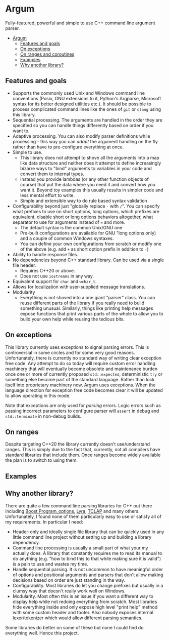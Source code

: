 # Argum

Fully-featured, powerful and simple to use C++ command line argument parser.

<!-- TOC -->

- [Argum](#argum)
    - [Features and goals](#features-and-goals)
    - [On exceptions](#on-exceptions)
    - [On ranges and coroutines](#on-ranges-and-coroutines)
    - [Examples](#examples)
    - [Why another library?](#why-another-library)

<!-- /TOC -->

## Features and goals

* Supports the commonly used Unix and Windows command line conventions (Posix, GNU extensions to it, Python's Argparse, Microsoft syntax for its better designed utilities etc.). It should be possible to process complicated command lines like the ones of `git` or `clang` using this library.
* Sequential processing. The arguments are handled in the order they are specified so you can handle things differently based on order if you want to. 
* Adaptive processing. You can also modify parser definitions while processing - this way you can _adapt_ the argument handling on the fly rather than have to pre-configure everything at once. 
* Simple to use. 
  * This library does not attempt to shove all the arguments into a map like data structure and neither does it attempt to define increasingly bizarre ways to "bind" arguments to variables in your code and convert them to internal types. 
  * Instead you provide lambdas (or any other function objects of course) that put the data where you need it and convert how you want it. Beyond toy examples this usually results in simpler code and less mental effort to write.
  * Simple and extensible way to do rule based syntax validation 
* Configurability beyond just "globally replace `-` with `/`". You can specify what prefixes to use on short options, long options, which prefixes are equivalent, disable short or long options behaviors altogether, what separator to use for arguments instead of `=` and more.
  * The default syntax is the common Unix/GNU one 
  * Pre-built configurations are available for GNU "long options only) and a couple of common Windows syntaxes.
  * You can define your own configurations from scratch or modify one of the above (e.g. add `+` as short option prefix in addition to `-`)
* Ability to handle response files. 
* No dependencies beyond C++ standard library. Can be used via a single file header.
  * Requires C++20 or above. 
  * Does not use `iostreams` in any way.
* Equivalent support for `char` and `wchar_t`. 
* Allows for localization with user-supplied message translations.
* Modularity
  * Everything is not shoved into a one giant "parser" class. You can reuse different parts of the library if you really need to build something unusual. Similarly, things like printing help messages expose functions that print various parts of the whole to allow you to build your own help while reusing the tedious bits.


## On exceptions

This library currently uses exceptions to signal parsing errors. This is controversial in some circles and for some very good reasons. Unfortunately, there is currently no standard way of writing clear exception free code. Any attempt to do so today will require custom error handling machinery that will eventually become obsolete and maintenance burden once one or more of currently proposed <code>std::expected</code>, deterministic <code>try</code> or something else become part of the standard language. Rather than lock itself into proprietary machinery now, Argum uses exceptions. When the language direction for exception free code becomes clear it will be updated to allow operating in this mode.

Note that exceptions are only used for _parsing_ errors. Logic errors such as passing incorrect parameters to configure parser will `assert` in debug and `std::terminate` in non-debug builds.

## On ranges

Despite targeting C++20 the library currently doesn't use/understand ranges. This is simply due to the fact that, currently, not all compilers have standard libraries that include them. Once ranges become widely available the plan is to switch to using them.

## Examples

## Why another library?

There are quite a few command line parsing libraries for C++ out there including [Boost.Program_options](https://www.boost.org/doc/libs/1_78_0/doc/html/program_options.html), [Lyra](https://github.com/bfgroup/Lyra), [TCLAP](http://tclap.sourceforge.net) and many others. 
Unfortunately, I found none of them particularly easy to use or satisfy all of my requirements. In particular I need:
* Header-only and ideally single file library that can be quickly used in any little command line project without setting up and building a library dependency. 
* Command line processing is usually a small part of what your my actually does. A library that constantly requires me to read its manual to do anything (e.g. "how to bind this to that while making sure it is valid") is a pain to use and wastes my time.
* Handle sequential parsing. It is not uncommon to have meaningful order of options and positional arguments and parsers that don't allow making decisions based on order are just standing in the way.
* Configurability. Most libraries do let you change prefixes but usually in a clumsy way that doesn't really work well on Windows.
* Modularity. Most often this is an issue if you want a different way to display help while not redoing everything from scratch. Most libraries hide everything inside and only expose high level "print help" method with some custom header and footer. Also nobody exposes internal lexer/tokenizer which would allow different parsing semantics.

Some libraries do better on some of these but none I could find do everything well. Hence this project.













